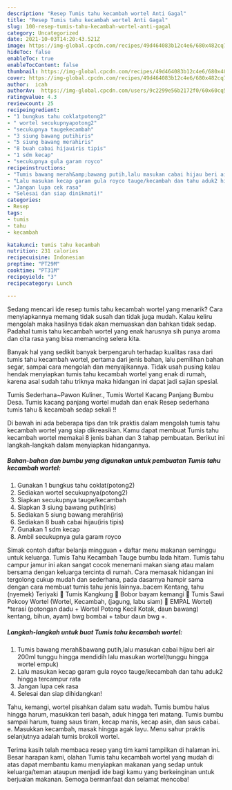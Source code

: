```yaml
---
description: "Resep Tumis tahu kecambah wortel Anti Gagal"
title: "Resep Tumis tahu kecambah wortel Anti Gagal"
slug: 100-resep-tumis-tahu-kecambah-wortel-anti-gagal
category: Uncategorized
date: 2021-10-03T14:20:43.521Z
image: https://img-global.cpcdn.com/recipes/49d464083b12c4e6/680x482cq70/tumis-tahu-kecambah-wortel-foto-resep-utama.jpg
hideToc: false
enableToc: true
enableTocContent: false
thumbnail: https://img-global.cpcdn.com/recipes/49d464083b12c4e6/680x482cq70/tumis-tahu-kecambah-wortel-foto-resep-utama.jpg
cover: https://img-global.cpcdn.com/recipes/49d464083b12c4e6/680x482cq70/tumis-tahu-kecambah-wortel-foto-resep-utama.jpg
author:  icah
authorAv:  https://img-global.cpcdn.com/users/9c2299e56b2172f0/60x60cq50/avatar.jpg
ratingvalue: 4.3
reviewcount: 25
recipeingredient:
- "1 bungkus tahu coklatpotong2"
- " wortel secukupnyapotong2"
- "secukupnya taugekecambah"
- "3 siung bawang putihiris"
- "5 siung bawang merahiris"
- "8 buah cabai hijauiris tipis"
- "1 sdm kecap"
- "secukupnya gula garam royco"
recipeinstructions:
- "Tumis bawang merah&amp;bawang putih,lalu masukan cabai hijau beri air 200ml tunggu hingga mendidih lalu masukan wortel(tunggu hingga wortel empuk)"
- "Lalu masukan kecap garam gula royco tauge/kecambah dan tahu aduk2 hingga tercampur rata"
- "Jangan lupa cek rasa"
- "Selesai dan siap dinikmati!"
categories:
- Resep
tags:
- tumis
- tahu
- kecambah

katakunci: tumis tahu kecambah 
nutrition: 231 calories
recipecuisine: Indonesian
preptime: "PT29M"
cooktime: "PT31M"
recipeyield: "3"
recipecategory: Lunch

---
```



Sedang mencari ide resep tumis tahu kecambah wortel yang menarik? Cara menyiapkannya memang tidak susah dan tidak juga mudah. Kalau keliru mengolah maka hasilnya tidak akan memuaskan dan bahkan tidak sedap. Padahal tumis tahu kecambah wortel yang enak harusnya sih punya aroma dan cita rasa yang bisa memancing selera kita.


Banyak hal yang sedikit banyak berpengaruh terhadap kualitas rasa dari tumis tahu kecambah wortel, pertama dari jenis bahan, lalu pemilihan bahan segar, sampai cara mengolah dan menyajikannya. Tidak usah pusing kalau hendak menyiapkan tumis tahu kecambah wortel yang enak di rumah, karena asal sudah tahu triknya maka hidangan ini dapat jadi sajian spesial.

Tumis Sederhana~Pawon Kuliner., Tumis Wortel Kacang Panjang Bumbu Desa. Tumis kacang panjang wortel mudah dan enak Resep sederhana tumis tahu &amp; kecambah sedap sekali !!


Di bawah ini ada beberapa tips dan trik praktis dalam mengolah tumis tahu kecambah wortel yang siap dikreasikan. Kamu dapat membuat Tumis tahu kecambah wortel memakai 8 jenis bahan dan 3 tahap pembuatan. Berikut ini langkah-langkah dalam menyiapkan hidangannya.

<!--inarticleads1-->

##### Bahan-bahan dan bumbu yang digunakan untuk pembuatan Tumis tahu kecambah wortel:

1. Gunakan 1 bungkus tahu coklat(potong2)
1. Sediakan  wortel secukupnya(potong2)
1. Siapkan secukupnya tauge/kecambah
1. Siapkan 3 siung bawang putih(iris)
1. Sediakan 5 siung bawang merah(iris)
1. Sediakan 8 buah cabai hijau(iris tipis)
1. Gunakan 1 sdm kecap
1. Ambil secukupnya gula garam royco


Simak contoh daftar belanja mingguan + daftar menu makanan seminggu untuk keluarga. Tumis Tahu Kecambah Tauge bumbu lada hitam. Tumis tahu campur jamur ini akan sangat cocok menemani makan siang atau malam bersama dengan keluarga tercinta di rumah. Cara memasak hidangan ini tergolong cukup mudah dan sederhana, pada dasarnya hampir sama dengan cara membuat tumis tahu jenis lainnya..bacem Kentang, tahu (nyemek) Teriyaki  Tumis Kangkung  Bobor bayam kemangi  Tumis Sawi Pokcoy Wortel (Wortel, Kecambah, (jagung, labu siam)  EMPAL Wortel) *terasi (potongan dadu + Wortel Potong Kecil Kotak, daun bawang) kentang, bihun, ayam) bwg bombai + tabur daun bwg +. 

<!--inarticleads2-->

##### Langkah-langkah untuk buat Tumis tahu kecambah wortel:

1. Tumis bawang merah&amp;bawang putih,lalu masukan cabai hijau beri air 200ml tunggu hingga mendidih lalu masukan wortel(tunggu hingga wortel empuk)
1. Lalu masukan kecap garam gula royco tauge/kecambah dan tahu aduk2 hingga tercampur rata
1. Jangan lupa cek rasa
1. Selesai dan siap dihidangkan!

Tahu, kemangi, wortel pisahkan dalam satu wadah. Tumis bumbu halus hingga harum, masukkan teri basah, aduk hingga teri matang. Tumis bumbu sampai harum, tuang saus tiram, kecap manis, kecap asin, dan saus cabai. e. Masukkan kecambah, masak hingga agak layu. Menu sahur praktis selanjutnya adalah tumis brokoli wortel. 

Terima kasih telah membaca resep yang tim kami tampilkan di halaman ini. Besar harapan kami, olahan Tumis tahu kecambah wortel yang mudah di atas dapat membantu kamu menyiapkan makanan yang sedap untuk keluarga/teman ataupun menjadi ide bagi kamu yang berkeinginan untuk berjualan makanan. Semoga bermanfaat dan selamat mencoba!
